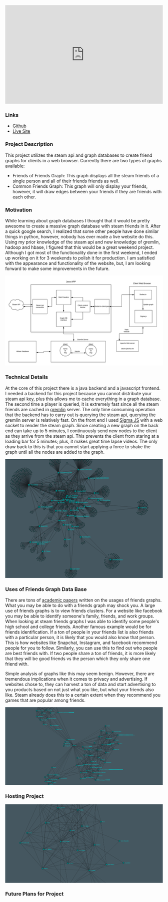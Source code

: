 <iframe width="100%" height="315" src="https://www.youtube.com/embed/DoDaHmyIPvQ" frameborder="0" allow="autoplay; encrypted-media" allowfullscreen></iframe>

### Links

- [Github](https://github.com/jrtechs/SteamFriendsGraph)
- [Live Site](http://steam.jrtechs.net/)

### Project Description

This project utilizes the steam api and graph databases to create friend graphs for clients in a 
web browser. Currently there are two types of graphs available:
- Friends of Friends Graph:
    This graph displays all the steam friends of a single person and all of their friends friends as well.
- Common Friends Graph:
     This graph will only display your friends, however, it will draw edges between your friends if 
     they are friends with each other. 

### Motivation

While learning about graph databases I thought that it would be pretty awesome to create a massive graph
database with steam friends in it. After a quick google search, I realized that some other people have 
done similar things in python, however, nobody has ever made a live website do this. Using my prior 
knowledge of the steam api and new knowledge of gremlin, hadoop and hbase, I figured that this would 
be a great weekend project. Although I got most of the functionality done in the first weekend, I 
ended up working on it for 3 weekends to polish it for production. I am satisfied with the
appearance and functionality of the website, but, I am looking forward to make some improvements 
in the future.


![Lucid chart diagram](media/steam/diagram.png)

### Technical Details

At the core of this project there is a java backend and a javascript frontend. I needed a backend for
this project because you cannot distribute your steam api key, plus this allows me to cache everything
in a graph database. 
The second time a player is queried, it is extremely fast since all the steam friends are cached in 
 [gremlin](http://tinkerpop.apache.org/docs/3.0.1-incubating/) server.
The only time consuming operation that the backend has to carry out is querying the steam api, querying 
the gremlin server is relatively fast.
On the front end I used [Sigma JS](http://sigmajs.org/) with a web socket to render the steam graph.
Since creating a new graph on the back end can take up to 5 minutes, I continuously send new nodes to
the client as they arrive from the steam api. This prevents the client from staring at a loading bar
for 5 minutes; plus, it makes great time lapse videos. The only draw back to this is that you cannot
start applying a force to shake the graph until all the nodes are added to the graph. 


![Steam friends graph](media/steam/jrtechs1.png)

 ### Uses of Friends Graph Data Base
 
There are tons of [academic papers](http://infolab.stanford.edu/~ullman/mmds/ch10.pdf) 
written on the usages of friends graphs. What you may be able to do with a friends 
graph may shock you. A large use of friends graphs is to view friends clusters. For a website
like facebook you may be able to identify someone's family, friends, and work groups. When looking
at steam friends graphs I was able to identify some people's high school and college friends. Another
famous example would be for friends identification. If a ton of people in your friends list is also
friends with a particular person, it is likely that you would also know that person. This is how 
websites like Snapchat, Instagram, and facebook recommend people for you to follow. Similarly, you can
use this to find out who people are best friends with. If two people share a ton of friends, it is 
more likely that they will be good friends vs the person which they only share one friend with.

Simple analysis of graphs like this may seem benign. However, there are tremendous implications when it
comes to privacy and advertising. If websites chose to, they can harvest a ton of data and start
advertising to you products based on not just what you like, but what your friends also like. Steam
already does this to a certain extent when they recommend you games that are popular among friends. 


![Steam friends graph](media/steam/ben2.png)

### Hosting Project

![Steam friends graph](media/steam/jrtechs2.png)

### Future Plans for Project